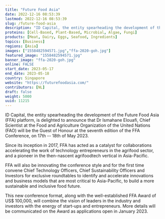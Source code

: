 ```yaml
---
title: "Future Food Asia"
date: 2022-12-16 08:53:39
lastmod: 2022-12-16 08:53:39
slug: /future-food-asia
description: "ID Capital, the entity spearheading the development of the Future Food Asia (FFA) platform, is delighted to announce that Dr Ismahane Elouafi, Chief Scientist at the Food and Agriculture Organization of the United Nations (FAO) will be the Guest of Honour at the seventh edition of the FFA Conference, on 17th – 18th of May 2023.Since its inception in 2017, FFA has acted as a catalyst for collaborations accelerating the work of technology entrepreneurs in the agrifood sector, and a pioneer in the then-nascent agrifoodtech vertical in Asia-Pacific."
proteins: [Cell-Based, Plant-Based, Microbial, Algae, Fungi]
products: [Meat, Dairy, Eggs, Seafood, Ingredients]
topics: [Business]
regions: [Asia]
images: ["1558482594571.jpg","ffa-2020-goh.jpg"]
featured_image: "1558482594571.jpg"
banner_image: "ffa-2020-goh.jpg"
online: FALSE
start_date: 2023-05-17
end_date: 2023-05-18
country: Singapore
website: "https://futurefoodasia.com/"
contributors: [NL]
draft: false
weight: 5000
uuid: 11215
---
```

ID Capital, the entity spearheading the development of the Future Food
Asia (FFA) platform, is delighted to announce that Dr Ismahane Elouafi,
Chief Scientist at the Food and Agriculture Organization of the United
Nations (FAO) will be the Guest of Honour at the seventh edition of the
FFA Conference, on 17th -- 18th of May 2023.

Since its inception in 2017, FFA has acted as a catalyst for
collaborations accelerating the work of technology entrepreneurs in the
agrifood sector, and a pioneer in the then-nascent agrifoodtech vertical
in Asia-Pacific.

FFA will also be innovating the conference style and for the first time
convene Chief Technology Officers, Chief Sustainability Officers and
Investors for exclusive roundtables to identify and accelerate
innovations and business models that are most critical to Asia-Pacific,
to build a more sustainable and inclusive food future.

This new conference format, along with the well-established FFA Award of
US\$ 100,000, will combine the vision of leaders in the industry and
investors with the energy of start-ups and entrepreneurs. More details
will be communicated on the Award as applications open in January 2023.
